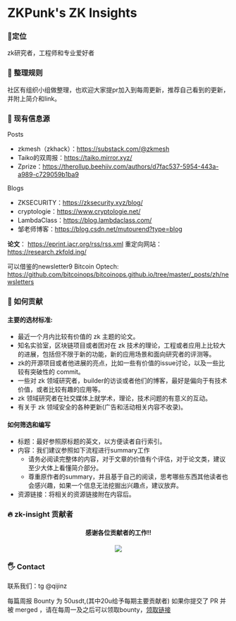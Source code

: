 # ZKPunk's ZK Insights

### 🚩定位
zk研究者，工程师和专业爱好者

### 📖 整理规则
社区有组织小组做整理，也欢迎大家提pr加入到每周更新，推荐自己看到的更新，并附上简介和link。

### 🔗 现有信息源

Posts

- zkmesh（zkhack）：https://substack.com/@zkmesh
- Taiko的双周报：https://taiko.mirror.xyz/
- Zprize：https://therollup.beehiiv.com/authors/d7fac537-5954-443a-a989-c729059b1ba9

Blogs

- ZKSECURITY：https://zksecurity.xyz/blog/
- cryptologie：https://www.cryptologie.net/
- LambdaClass：https://blog.lambdaclass.com/
- 邹老师博客：https://blog.csdn.net/mutourend?type=blog

**论文**： https://eprint.iacr.org/rss/rss.xml 重定向网站： https://research.zkfold.ing/

可以借鉴的newsletter9
Bitcoin Optech: https://github.com/bitcoinops/bitcoinops.github.io/tree/master/_posts/zh/newsletters


### 🌱 如何贡献

#### 主要的选材标准:

- 最近一个月内比较有价值的 zk 主题的论文。
- 知名实验室，区块链项目或者团对在 zk 技术的理论，工程或者应用上比较大的进展，包括但不限于新的功能，新的应用场景和面向研究者的评测等。
- zk的开源项目或者他进展的亮点，比如一些有价值的issue讨论，以及一些比较有突破性的 commit。
- 一些对 zk 领域研究者，builder的访谈或者他们的博客，最好是偏向于有技术价值，或者比较有趣的应用等。
- zk 领域研究者在社交媒体上就学术，理论，技术问题的有意义的互动。
- 有关于 zk 领域安全的各种更新(广告和活动相关内容不收录)。

#### 如何筛选和编写

- 标题：最好参照原标题的英文，以方便读者自行索引。
- 内容：我们建议参照如下流程进行summary工作
    - 请务必阅读完整体的内容，对于文章的价值有个评估，对于论文类，建议至少大体上看懂简介部分。
    - 尊重原作者的summary，并且基于自己的阅读，思考哪些东西其他读者也会感兴趣，如果一个信息无法挖掘出兴趣点，建议放弃。
- 资源链接：将相关的资源链接附在内容后。

### 🔥 zk-insight 贡献者

<div align="center">
  <h4 align="center">
    感谢各位贡献者的工作!!
  </h4>
  <a href="https://github.com/ZKPunk-Org/zk-insights/graphs/contributors">
    <img src="https://contrib.rocks/image?repo=ZKPunk-Org/zk-insights" />
  </a>
</div>

### 🖐️ Contact

联系我们：tg @qijinz

每篇周报 Bounty 为 50usdt,(其中20u给予每期主要贡献者)
如果你提交了 PR 并被 merged ，请在每周一及之后可以领取bounty，[领取链接](https://according.work/myrewards) 
